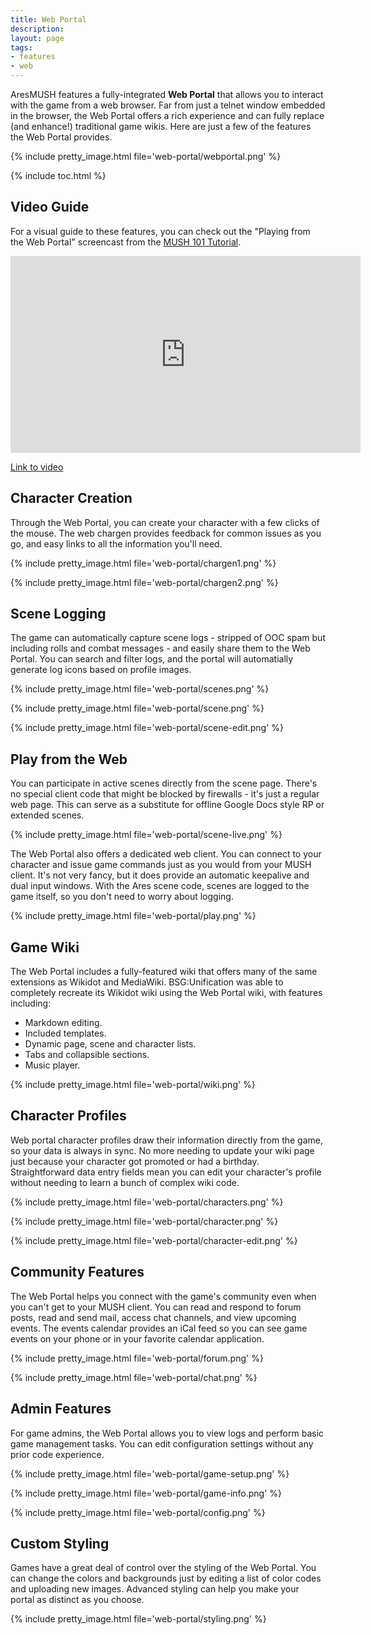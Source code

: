 ```yaml
---
title: Web Portal
description: 
layout: page
tags:
- features
- web
---
```


AresMUSH features a fully-integrated **Web Portal** that allows you to interact with the game from a web browser.  Far from just a telnet window embedded in the browser, the Web Portal offers a rich experience and can fully replace (and enhance!) traditional game wikis.  Here are just a few of the features the Web Portal provides.

{% include pretty_image.html file='web-portal/webportal.png' %}

{% include toc.html %}

## Video Guide

For a visual guide to these features, you can check out the "Playing from the Web Portal" screencast from the [MUSH 101 Tutorial](/mush-101/play-webportal.html).

<iframe width="560" height="315" src="https://www.youtube.com/embed/x4RD3SE7EU8" frameborder="0" allow="autoplay; encrypted-media" allowfullscreen></iframe>

[Link to video](https://www.youtube.com/embed/x4RD3SE7EU8)

## Character Creation

Through the Web Portal, you can create your character with a few clicks of the mouse.  The web chargen provides feedback for common issues as you go, and easy links to all the information you'll need.

{% include pretty_image.html file='web-portal/chargen1.png' %}

{% include pretty_image.html file='web-portal/chargen2.png' %}

## Scene Logging

The game can automatically capture scene logs - stripped of OOC spam but including rolls and combat messages - and easily share them to the Web Portal.  You can search and filter logs, and the portal will automatially generate log icons based on profile images.

{% include pretty_image.html file='web-portal/scenes.png' %}

{% include pretty_image.html file='web-portal/scene.png' %}

{% include pretty_image.html file='web-portal/scene-edit.png' %}

## Play from the Web

You can participate in active scenes directly from the scene page.  There's no special client code that might be blocked by firewalls - it's just a regular web page.  This can serve as a substitute for offline Google Docs style RP or extended scenes.

{% include pretty_image.html file='web-portal/scene-live.png' %}

The Web Portal also offers a dedicated web client.  You can connect to your character and issue game commands just as you would from your MUSH client.  It's not very fancy, but it does provide an automatic keepalive and dual input windows.  With the Ares scene code, scenes are logged to the game itself, so you don't need to worry about logging.

{% include pretty_image.html file='web-portal/play.png' %}


## Game Wiki

The Web Portal includes a fully-featured wiki that offers many of the same extensions as Wikidot and MediaWiki.  BSG:Unification was able to completely recreate its Wikidot wiki using the Web Portal wiki, with features including:

* Markdown editing.
* Included templates.
* Dynamic page, scene and character lists.
* Tabs and collapsible sections.
* Music player.

{% include pretty_image.html file='web-portal/wiki.png' %}

## Character Profiles

Web portal character profiles draw their information directly from the game, so your data is always in sync.  No more needing to update your wiki page just because your character got promoted or had a birthday.   Straightforward data entry fields mean you can edit your character's profile without needing to learn a bunch of complex wiki code.

{% include pretty_image.html file='web-portal/characters.png' %}

{% include pretty_image.html file='web-portal/character.png' %}

{% include pretty_image.html file='web-portal/character-edit.png' %}


## Community Features

The Web Portal helps you connect with the game's community even when you can't get to your MUSH client.  You can read and respond to forum posts, read and send mail, access chat channels, and view upcoming events.  The events calendar provides an iCal feed so you can see game events on your phone or in your favorite calendar application.

{% include pretty_image.html file='web-portal/forum.png' %}

{% include pretty_image.html file='web-portal/chat.png' %}


## Admin Features

For game admins, the Web Portal allows you to view logs and perform basic game management tasks.  You can edit configuration settings without any prior code experience.

{% include pretty_image.html file='web-portal/game-setup.png' %}

{% include pretty_image.html file='web-portal/game-info.png' %}

{% include pretty_image.html file='web-portal/config.png' %}

## Custom Styling

Games have a great deal of control over the styling of the Web Portal.  You can change the colors and backgrounds just by editing a list of color codes and uploading new images.  Advanced styling can help you make your portal as distinct as you choose.

{% include pretty_image.html file='web-portal/styling.png' %}
